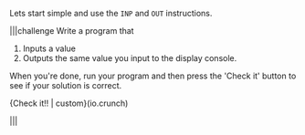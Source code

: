 Lets start simple and use the `INP` and `OUT` instructions.

|||challenge
Write a program that 

1. Inputs a value
1. Outputs the same value you input to the display console.

When you're done, run your program and then press the 'Check it' button to see if your solution is correct.

{Check it!! | custom}(io.crunch)

|||

